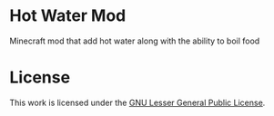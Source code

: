 Hot Water Mod
=============

Minecraft mod that add hot water along with the ability to boil food

License 
===========
This work is licensed under the <a href="https://www.gnu.org/licenses/lgpl.html">GNU Lesser General Public License</a>.
